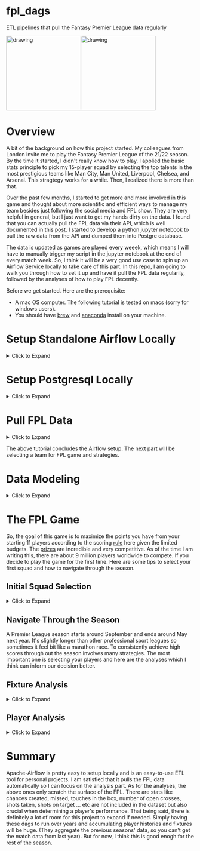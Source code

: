# fpl_dags
ETL pipelines that pull the Fantasy Premier League data regularly

<img src=https://user-images.githubusercontent.com/17539049/158665702-1d786210-bd14-4424-9229-a8bce61ad6db.jpg alt="drawing" width="200"/><img src=https://user-images.githubusercontent.com/17539049/158665722-adce5ba2-cba4-44b5-97bc-a7c6635b9b9d.jpg alt="drawing" width="200"/>

# Overview

   A bit of the background on how this project started. My colleagues from London invite me to play the Fantasy Premier League of the 21/22 season. By the time it started, I didn't really know how to play. I applied the basic stats principle to pick my 15-player squad by selecting the top talents in the most prestigious teams like Man City, Man United, Liverpool, Chelsea, and Arsenal. This stragtegy works for a while. Then, I realized there is more than that.


   Over the past few months, I started to get more and more involved in this game and thought about more scientific and efficient ways to manage my team besides just following the social media and FPL show. They are very helpful in general, but I just want to get my hands dirty on the data. I found that you can actually pull the FPL data via their API, which is well documented in this [post](https://medium.com/@frenzelts/fantasy-premier-league-api-endpoints-a-detailed-guide-acbd5598eb19). I started to develop a python jupyter notebook to pull the raw data from the API and dumped them into Postgre database. 


   The data is updated as games are played every weeek, which means I will have to manually trigger my script in the jupyter notebook at the end of every match week. So, I think it will be a very good use case to spin up an Airflow Service locally to take care of this part. In this repo, I am going to walk you through how to set it up and have it pull the FPL data regularily, followed by the analyses of how to play FPL decently.

Before we get started. Here are the prerequisite:
* A mac OS computer. The following tutorial is tested on macs (sorry for windows users). 
* You should have [brew](https://brew.sh/) and [anaconda](https://www.anaconda.com/) install on your machine.

# Setup Standalone Airflow Locally

<details><summary>Click to Expand</summary>
   
Given the different status of where each machine is, it's hard to go through the following procedure to finish the setup without any interruption. It might ask you to upgrade whole bunch stuffs. But here are the basic steps to install apach-airflow

First, create a new environment for this project
   
```bash
$ conda create -n fpl_airflow
```
   
Switch to the fpl environment
```bash
$ conda activate fpl_airflow
```

Then run 
```bash
$ conda install pip
```
to install pip via conda

The run
```bash
$ pip install apache-airflow
```
to install airflow via pip (Note: when I tried to setup on another machine. I also need to upgrade my x-code command line tools. So it's totally normal if your computer requires more steps)

Then install the postgre provider. 
```bash
$ pip install apache-airflow-providers-postgres
```

If everything runs through correctly at this point. You should be able to launch the airflow locally by typing
```bash
$ airflow standalone
```

With the login information listed in the terminal, you can login to the Airflow UI at `0.0.0.0:/8080` or something similar.
   
The default folder for airflow is under `~/airflow`. You should be able to find config. and other files there.

</details>

# Setup Postgresql Locally

<details><summary>Click to Expand</summary>
   
Next, you will need to setup Postgre locally. You can follow [this tutorial](https://wiki.postgresql.org/wiki/Homebrew) to install postgre via brew. After successfully installing the postgre, you can launch it via brew services
```
$ brew services start postgresql
```

If it's your first time to login to postgre server. It probably says that `psql: FATAL: database "user_name" does not exist`. Then you will need to run
```
$ createdb user_name
```

Then you should be able to login via
```
$ psql
```

Assuming you have successfully installed postgre, the next step is creating an user for airflow (Replace the user_name and password respectively). 

```
postgres=# create user user_name with encrypted password 'mypassword';
```

Next, create a database just for the FPL data

```
postgres=# create database fpl
```

You might also need to grant access and other privileges to the user you just created
```
postgres=# grant all privileges on database fpl to user_name;
```

Once the database is setup in the postgre, you need to update the connection so that airflow knows where to connect to the postgre on your machine. The official document has pretty nice writeup [here](https://airflow.apache.org/docs/apache-airflow/stable/howto/connection.html). Basically, you should fill up a form like this from the Web UI.
![Screen Shot 2022-03-15 at 8 01 31 PM](https://user-images.githubusercontent.com/17539049/158373646-35ab9859-212f-462e-ace0-5913d7612bcb.png)

Lastly, create a function that will update the timestamp when a record is updated.

```
postgres=#
CREATE OR REPLACE FUNCTION trigger_set_timestamp()
RETURNS TRIGGER AS $$
BEGIN
   NEW.updated_at = now(); 
   RETURN NEW;
END;
$$ language 'plpgsql';
```

</details>

# Pull FPL Data

<details><summary>Click to Expand</summary>

After the connection is setup, clone the repo under the `airflow/dags` folder and spin up the airflow via
   
```bash
$ airflow standalone
```

you should be able to login to the web UI @ localhost:8080 or something similar and You will see the fpl_dags by typing the `fpl_api` in the search bar. Then we can backfill the data in the command line.

![Screen Shot 2022-03-18 at 4 52 41 AM](https://user-images.githubusercontent.com/17539049/158893333-db0eb6ae-4ab4-4f23-96a0-5ca2baf82a5a.png)


## Initiate the tables via

```bash
$ airflow dags test create_fixture_table '2022-03-15'
```
and 

```bash
$ airflow dags test create_player_tables '2022-03-15'
```
and 
```bash
$ airflow dags test create_team_table '2022-03-15'
```

## Backfill

```bash
$ airflow dags backfill update_fixture_tables --start-date '2022-03-15' --end-date '2022-03-16'
```

and 

```bash
$ airflow dags backfill update_player_histories --start-date '2022-03-15' --end-date '2022-03-16'
```

and 

```bash
$ airflow dags backfill update_player_tables --start-date '2022-03-15' --end-date '2022-03-16'
```

## Schedule

Both `update_player_table` and `update_player_histories` are running at daily cadence so that we can have the fresh data everyday while the `update_fixture_tables` runs on Thursday and Friday because, this is usually when a new week game starts.

</details>

The above tutorial concludes the Airflow setup. The next part will be selecting a team for FPL game and strategies.

# Data Modeling

<details>
   <summary>Click to Expand</summary>
   
Before diving into the analyses, here are what it pulls from the API. (There are other information but I don't think they are particularily useful at the moment). There are only four tables - `Teams, Player_current_status, player_histories, and Fixtures`. Since the amount of data is relatively small. I didn't normalize the table. The fact table is the `player_current_status` with the other 3 as dimension tables. Here is the schema of each one.

## Teams 
* id, 
* name, 
* short_name, 
* strength, 
* strength_overall_away,
* strength_overall_home,
* created_at,
* updated_at


## Player_current_status
Player current status preserve the current snapshot of players' season-to-day stats. such as Goal score.
Here are the full columns
* CODE (PRIMARY KEY) 
* ID (id for this season)
* first_name
* second_name
* team_id (team id for this season)
* team_code (unique identifier for all the Englisher Football Club beyond Premier League)
* chance_of_playing_next_round 
* chance_of_player_this_round
* element_type (type of player a player is: 1 Goal Keeper, 2 Defender, 3 Midfielder, and 4 forward)
* ep_next (expected points next round I believe)
* ep_this (expected points this round)
* form (average point per game over the past 30 days)
* now_cost (how much a player cost right now)
* point_per_game
* total_points
* transfers_in (season-to-day)
* transfers_in_event (transfer this week)
* transfers_out (season-to-day)
* transfers_out_event 
* value_form (form divided by current price)
* value_season (total points divided by current price)
* minute_play 
* GS (goals scored)
* A (assists)
* GC (goals conceded)
* OG (own goal)
* PS (penalty saved)
* PM (penalty missed)
* YC (yellow card)
* RC (red card)
* S (saves)
* Bonus (Bonus points awarded based on the bps)
* [BPS](https://www.premierleague.com/news/106533)
* influence
* creativity
* threat
* ict_index
* created_at
* updated_at

## Player Histories
Schema is similar to player current status. I have full definition [here](https://github.com/chiliang7/fpl_dags/blob/main/create_player_tables.py#L27)

## Fixtures
* code (Primary Key)
* event (game week)
* id (id for this season)
* h_team (home team id)
* h_team_diff (home team difficulty, higher the number, the more adversity the h_team is facing)
* h_score (home team score)
* a_team (away team id)
* a_team_diff (away team difficulty)
* a_score (away team score)

</details>

# The FPL Game

So, the goal of this game is to maximize the points you have from your starting 11 players according to the scoring [rule](https://fantasy.premierleague.com/help/rules) here given the limited budgets. The [prizes](https://fantasy.premierleague.com/prizes) are incredible and very competitive. As of the time I am writing this, there are about 9 million players worldwide to compete. If you decide to play the game for the first time. Here are some tips to select your first squad and how to navigate through the season.

## Initial Squad Selection

<details><summary>Click to Expand</summary>
   
Let's say you don't know about the players at all. A quick way to select your teams is via crowd sourcing. Here is the query result of grouping the players by their type and sorting net transfers descendingly. We can immediately find out the most owned players in each postition. If you pick the top players in each type from this table, here is the 15 players you will have

- Goal Keepers - Ramsdale, De Gea
- Defenders - Cancelo, James, Alexander-Arnold, Rudiger, Alonso
- Midfielders - Jota, Salah, Son, Gallagher, Benrahma
- Forwards - Antonio, Cristano Ronaldo, Dennis

Though they cost 113.9 million pounds, which exceeds the 100 million initial budgets, it's a very good initial pick. Just need a few switches with more budget players, then it should be good to go.

![newplot (21)](https://user-images.githubusercontent.com/17539049/158696364-54a5259d-7c55-4f63-b746-e0d61a94129f.png)

</details>
   
## Navigate Through the Season

A Premier League season starts around September and ends around May next year. It's slightly longer than other professional sport leagues so sometimes it feel bit like a marathon race. To consistently achieve high scores through out the season involves many strategies. The most important one is selecting your players and here are the analyses which I think can inform our decision better.

## Fixture Analysis

<details><summary>Click to Expand</summary>

First, analyzing the fixtures (aka the matches). Given there is only one free transfer every week (every extra transfer will take 4 points away from your total points), this game requires planning weeks ahead. Choose a team with favoring fixtures in the near future will reduce the time that you transfer your players. Rush into the team with good fixture this week might not give you the best results down the road.

Therefore, I use this [query](https://github.com/chiliang7/fpl_dags/blob/main/FPLVis.py#L174) to generate the average difficulty for this week, next-3 or next-5 fixtures to determine if a team is worth investing. 

![newplot (15)](https://user-images.githubusercontent.com/17539049/158542947-09fffdcd-8b02-4864-8f24-3956533f25c9.png)
![newplot (16)](https://user-images.githubusercontent.com/17539049/158542945-60c65927-9c3d-41eb-a403-37d235e2bafa.png)
![newplot (17)](https://user-images.githubusercontent.com/17539049/158542940-aecbddcc-f181-4226-8073-790bc5622ff7.png)

For each table, I take the top 5 teams. if there are ties in the scores, I will take all of them. This gives me following team selections. If we just look at this week's difficulty, It's pretty clear that many teams have good fixture (easy game). However, if we look at next 3 or 5 games together, clearly, there are some teams that really stand out, for example: [Tottenham Hotspur](https://www.tottenhamhotspur.com/) and [Chelsea FC](https://www.chelseafc.com/en)
   
```python
>>> l1 = {'ARS', 'TOT', 'SOU', 'MCI', 'LIV', 'WHU', 'LEE', 'CHE', 'BHA', 'EVE' }
>>> l2 = {'WHU', 'CHE', 'LEE', 'TOT', 'BUR', 'CRY', 'LEI' }
>>> l3 = { 'CHE', 'CRY', 'TOT', 'BUR', 'SOU', 'MCI' }
>>> l1 & l2 & l3
{'TOT', 'CHE'}
>>> l2 & l3
{'CRY', 'BUR', 'TOT', 'CHE'}
```
   
Given the fixture analysis above, we can start prioritizing bringing the players from these two teams. Then, perhaps, consider players from Crystal Palace or Burnley FC.

</details>

## Player Analysis

<details><summary>Click to Expand</summary>
   
Once we decided which team we want to invest in the next few weeks, we need to narrow our selection to 1-3 players from each team (It only allows you to choose 3 players from a football club at most). Before we make the pick, we should at least ask two following questions:
   
### Does this player play?

When picking players, it is important to make sure that they will be in the starting 11 in order to maximize the points. One way to check if they will play is to look at the historical minutes-played of players. Just like many things in this world, the historical pattern do not necessary predict the future. There are factors such as switching head coach, injury, formation change, other games like UEFA CL heavily change the odds of whether or not a player will start. Nonetheless, I think first check how many minutes a player have this season so far isn't a bad start.

Since Chelsea is a big football club with so many games besides Premier League to play throughout the season. It's not surprise that their players' minutes played are all over the place like Chalobah and Havertz. However, on the other defender side, Rüdiger and Mendy are much more consistent and less likely to be benched.
   
![newplot (26)](https://user-images.githubusercontent.com/17539049/158729810-ec048f5a-2de4-4dbd-8b84-237c0f6bcd0d.png)
   
On the other hand, Spurs are not in any Cups competitions or Champion League this season. Their minutes played are much more consistent. Son, Kane, and Davies pretty much start every game while Doherty gains a lot of minutes and Sánchez get more benched recently.
![newplot (24)](https://user-images.githubusercontent.com/17539049/158729481-7a13ea60-18dc-4b77-8347-dfd461ad792b.png)

*I only list 5 players here for explanation purpose. you can definitely chart the whole team with the data that airflow pull*
   
### Is the player worth your money?

First, let's look at the points-per-game-per-million-pound-spent-for-season-to-day vs points-per-game-per-million-pound-spent-for-last-five-matches. Player in the top right corner is a good bargain thoughout all the games they played in this season so far. Reece James and Chalobah falls into category. On the bottom right, we have Havertz, who gains some form recently but not so well in the beginning of the season. The question is that if he can maintain this momentum. 

Kulusevki and Doherty both players are in the starting-11 recently and played very well so it's not surprised to see them to have good values. For the most of the players, they perform pretty consistently overtime so we can see there is a correlation between these two metrics. Lastly, we have Lukaku at bottom left, which does not perform well this season at all and thus, might not be a good pick. 

![newplot (30)](https://user-images.githubusercontent.com/17539049/158740342-43fc5d9a-a1a6-4c7b-b4fb-cff0aa92edff.png)

So, the above method is trying to find out the budget pick. What about if we want to maximize the performance and identify the players who can score most points for their manager? We can use the following total points vs form chart. For Spurs' players, Kane is an obvious pick. Though he is a bit expansive and does not perform well in the beginning of the season. Recently, he definitely imporves and scores a lot of points. Son is a bit lacking the form recently but perform fairly well this season so far, which is still a good pick. Kulusevki and Doherty are also pretty decent given their good forms. Moura should be in the watchlist as he gets benched recently.

As for Chelsea's players, Rüdiger and Mount are good picks. They are consistently deliver the points. Havertz could be a fun pick if he can continue to perform. Lukaku should be in the watchlist as he doesn't play often and not play well, which does not justify his price tag at this moment. 



![newplot (29)](https://user-images.githubusercontent.com/17539049/158740346-79a7e374-bca3-4c58-9307-64dd156d3456.png)

With these analyses, you can apply them to other teams with good fixtures to complete the team selection or when you need to decide whom to transfer in/out during the game.
   
</details>



# Summary

Apache-Airflow is pretty easy to setup locally and is an easy-to-use ETL tool for personal projects. I am satisfied that it pulls the FPL data automatically so I can focus on the analysis part. As for the analyses, the above ones only scratch the surface of the FPL. There are stats like chances created, missed, touches in the box, number of open crosses, shots taken, shots on target ... etc are not included in the dataset but also crucial when determining a player's performance. That being said, there is definitely a lot of room for this project to expand if needed. Simply having these dags to run over years and accumulating player histories and fixtures will be huge. (They aggregate the previous seasons' data, so you can't get the match data from last year). But for now, I think this is good enogh for the rest of the season.


